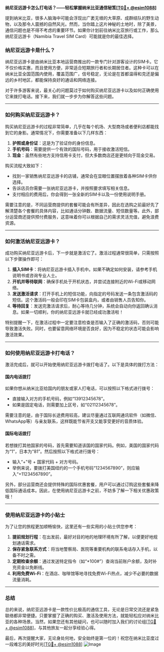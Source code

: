 **纳尼亚远游卡怎么打电话？——轻松掌握纳米比亚通信秘笈[[TG💪+ @esim1088](https://t.me/s/esim1088)]**

提到纳米比亚，很多人脑海中可能会浮现出广袤无垠的大草原、成群结队的野生动物，以及那令人震撼的自然风光。然而，当你踏上这片神秘的土地时，除了美景，通信问题也是不得不考虑的重要环节。如果你计划前往纳米比亚旅行或工作，那么纳尼亚远游卡（Namibia Travel SIM Card）可能就是你的最佳选择。

### 纳尼亚远游卡是什么？

纳尼亚远游卡是由纳米比亚本地运营商推出的一款专门针对游客设计的SIM卡。它不仅价格实惠，而且使用方便，非常适合短期旅行者和长期居住者。这种卡可以在纳米比亚全国范围内使用，覆盖范围广，信号稳定，无论是在首都温得和克还是偏远的乡村地区，都能保持良好的通话和网络连接。

对于许多游客来说，最关心的问题莫过于如何购买纳尼亚远游卡以及如何正确使用它来拨打电话。接下来，我们就一步步为你解答这些问题。

---

### 如何购买纳尼亚远游卡？

购买纳尼亚远游卡的过程非常简单，几乎在每个机场、大型商场或者便利店都能找到它的身影。通常情况下，你需要准备以下几样东西：

1. **护照或身份证**：这是为了验证你的身份信息。
2. **手机号码**：需要提供一个有效的国际号码，用于接收激活短信。
3. **现金**：虽然有些地方支持信用卡支付，但大多数商店还是更倾向于现金交易。

购买流程大致如下：
- 找到一家销售纳尼亚远游卡的店铺，通常会在显眼位置摆放着各种SIM卡供你选择。
- 告诉店员你需要一张纳尼亚远游卡，并按照要求填写相关信息。
- 支付相应的费用后，你会得到一张全新的SIM卡以及一份使用说明手册。

需要注意的是，不同运营商提供的套餐可能会有所差异，因此在选购之前最好先了解清楚各个套餐的具体内容，比如通话分钟数、数据流量、短信数量等。此外，部分运营商还提供预付费服务，这意味着你可以根据自己的需求灵活充值，避免浪费资源。

---

### 如何激活纳尼亚远游卡？

成功购买纳尼亚远游卡后，下一步就是激活它了。激活过程通常很简单，只需按照以下步骤操作即可：

1. **插入SIM卡**：将纳尼亚远游卡插入手机中。如果不确定如何安装，请参考手机说明书或咨询专业人士。
2. **开机并等待联网**：确保手机处于开机状态，并尝试连接附近的Wi-Fi或移动网络。
3. **发送激活请求**：打开手机上的短信功能，向指定的号码发送一条包含激活码的短信。这个激活码一般会印在SIM卡包装盒内，或者由销售人员告知你。
4. **等待回复**：发送完激活请求后，耐心等待几分钟，系统会自动向你返回确认消息。如果一切顺利，你的纳尼亚远游卡就已经成功激活啦！

特别提醒一下，在激活过程中一定要注意检查是否输入了正确的激活码，否则可能导致激活失败。同时，也要留意网络环境是否良好，因为不稳定的状态可能会影响激活效果。

---

### 如何使用纳尼亚远游卡打电话？

激活完成后，就可以开始使用纳尼亚远游卡拨打电话了。以下是具体的拨打方法：

#### 国内电话拨打
如果你想从纳米比亚给国内的朋友或家人打电话，可以按照以下格式进行拨号：
- 直接输入对方的手机号码，例如“13912345678”。
- 如果是固定电话，则需要加上区号，如“02112345678”。

需要注意的是，由于国际长途费用较高，建议尽量通过互联网通讯软件（如微信、WhatsApp等）与亲友联系，这样既能节省开支又能享受更好的音质体验。

#### 国际电话拨打
若想拨打其他国家的号码，首先需要知道该国的国家代码。例如，美国的国家代码为“1”，日本为“81”。然后按照以下格式进行拨号：
- 输入“+”号 + 国家代码 + 对方号码。
- 举例来说，要拨打美国纽约的一个手机号码“1234567890”，则应输入“+11234567890”。

另外，部分运营商还会提供特殊的国际优惠套餐，用户可以通过订购这些套餐来降低国际通话成本。因此，在使用纳尼亚远游卡之前，不妨多了解一下相关优惠政策哦！

---

### 使用纳尼亚远游卡的小贴士

为了让您的旅程更加顺畅愉快，这里还有一些实用的小贴士供您参考：

1. **提前规划行程**：在出发前，最好对目的地的地理环境有所了解，以便更好地规划通话需求。
2. **保存紧急联系方式**：将当地警察局、医院等重要机构的联系电话存入手机，以备不时之需。
3. **定期检查余额**：通过发送特定指令（如“*100#”）查询当前账户余额，及时补充资金以免断线。
4. **利用免费Wi-Fi**：在酒店、咖啡馆等地寻找免费Wi-Fi热点，减少不必要的数据流量消耗。

---

### 总结

总的来说，纳尼亚远游卡是一款性价比极高的通信工具，无论是日常交流还是紧急联络都非常便捷。只要掌握了正确的购买、激活及使用方法，就能轻松应对纳米比亚的各种场景。当然，如果您还有其他疑问，也可以随时加入我们的讨论组[[TG💪+ @esim1088](https://t.me/s/esim1088)]，与其他旅友一起分享经验心得。

最后，再次提醒大家，无论身处何地，安全始终是第一位的！祝您在纳米比亚度过一段难忘的美好时光[[TG💪+ @esim1088](https://t.me/s/esim1088)] ![Image](https://i.postimg.cc/4NQfJmqS/Snipaste-2025-05-13-00-14-12.png)